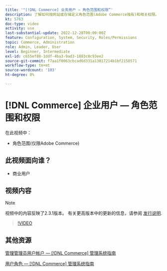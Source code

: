 ```yaml
---
title: '"[!DNL Commerce] 业务用户 — 角色范围和权限”'
description: 了解如何按网站或存储定义角色范围(Adobe Commerce独有)和相关权限。
kt: 5763
doc-type: video
activity: use
last-substantial-update: 2022-12-28T00:00:00Z
feature: Configuration, System, Security, Roles/Permissions
topic: Commerce, Administration
role: Admin, Leader, User
level: Beginner, Intermediate
exl-id: c655ef88-1ddf-4ba3-9ad3-1883c0c93ee2
source-git-commit: f7aa1f0063cbcad6d331a13817214b1bf2158571
workflow-type: tm+mt
source-wordcount: '103'
ht-degree: 0%

---
```


# [!DNL Commerce] 企业用户 — 角色范围和权限

在此视频中：

- 角色范围(仅限Adobe Commerce)

## 此视频面向谁？

- 商业用户

## 视频内容

>[!NOTE]
>
>视频中的内容反映了2.3.1版本。 有关更高版本中的更新的信息，请参阅 [发行说明](https://experienceleague.adobe.com/docs/commerce-operations/release/notes/overview.html).

>[!VIDEO](https://video.tv.adobe.com/v/35948?quality=12&learn=on)

## 其他资源

[管理管理员用户帐户 —  [!DNL Commerce] 管理系统指南](https://experienceleague.adobe.com/docs/commerce-admin/systems/user-accounts/permissions-users-all.html)

[用户角色 —  [!DNL Commerce] 管理系统指南](https://experienceleague.adobe.com/docs/commerce-admin/systems/user-accounts/permissions-user-roles.html)
